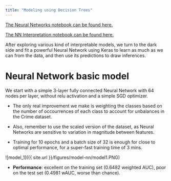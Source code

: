 ```yaml
---
title: "Modeling using Decision Trees"
---
```


[The Neural Networks notebook can be found here.](https://github.com/sedelmeyer/predicting-crime/blob/master/notebooks/030_model_NN.ipynb)

[The NN Interpretation notebook can be found here.](https://github.com/sedelmeyer/predicting-crime/blob/master/notebooks/035_NN_interpretability.ipynb)

After exploring various kind of interpretable models, we turn to the dark side and fit a powerful Neural Network using Keras to learn as much as we can from the data, and then use its predictions to draw inferences.

# Neural Network basic model

We start with a simple 3-layer fully connected Neural Network with 64 nodes per layer, without relu activation and a simple SGD optimizer. 

- The only real improvement we make is weighting the classes based on the number of occourrences of each class to account for unbalances in the Crime dataset.

- Also, remember to use the scaled version of the dataset, as Neural Networks are sensitive to variation in magnitude between features.

- Training for 10 epochs and a batch size of 32 is enough for close to optimal performance, for a super-fast training time of 3 mins.

![model_1]({{ site.url }}/figures/model-nn/model1.PNG)

- **Performance**: excellent on the training set (0.6482 weighted AUC), poor on the test set (0.4981 wAUC, worse than chance).

